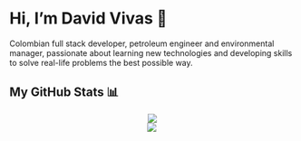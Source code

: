 
# Hi, I’m David Vivas 👋  
  
Colombian full stack developer, petroleum engineer and environmental manager, passionate about learning new technologies and developing skills to solve real-life problems the best possible way.
  
## My GitHub Stats 📊

<div style="display: flex; flex-direction: column; align-items: center; justify-content: center; width: 100%">
  
  <div>
    <a href="https://github.com/Davidohiv7/convoychat">
      <img align="center" src="https://github-readme-stats.vercel.app/api/top-langs/?username=Davidohiv7" />
    </a>
  </div>
  
  <div>
    <a href="https://github.com/Davidohiv7/github-readme-stats">
      <img align="left" src="https://github-readme-stats.vercel.app/api?username=Davidohiv7&count_private=true&show_icons=true" />
    </a>
  </div>
  
</div>

